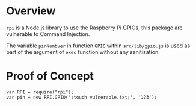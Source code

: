 # Overview

`rpi` is a Node.js library to use the Raspberry Pi GPIOs, this package are vulnerable to Command Injection.

The variable `pinNumbver` in function `GPIO` within `src/lib/gpio.js` is used as part of the argument of `exec` function without any sanitization.

# Proof of Concept

```
var RPI = require("rpi");
var pin = new RPI.GPIO(';touch vulnerable.txt;', '123');
```
